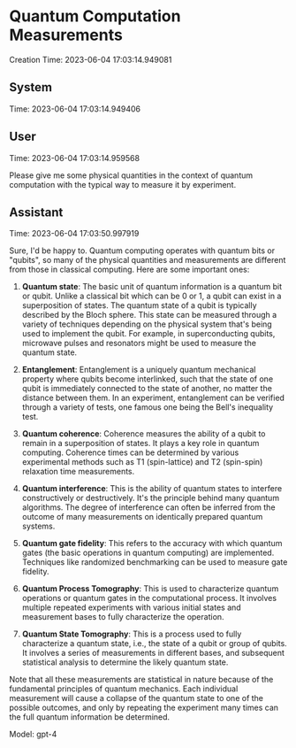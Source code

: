 # Quantum Computation Measurements

Creation Time: 2023-06-04 17:03:14.949081

## System

Time: 2023-06-04 17:03:14.949406



## User

Time: 2023-06-04 17:03:14.959568

Please give me some physical quantities in the context of quantum computation with the typical way to measure it by experiment.

## Assistant

Time: 2023-06-04 17:03:50.997919

Sure, I'd be happy to. Quantum computing operates with quantum bits or "qubits", so many of the physical quantities and measurements are different from those in classical computing. Here are some important ones:

1. **Quantum state**: The basic unit of quantum information is a quantum bit or qubit. Unlike a classical bit which can be 0 or 1, a qubit can exist in a superposition of states. The quantum state of a qubit is typically described by the Bloch sphere. This state can be measured through a variety of techniques depending on the physical system that's being used to implement the qubit. For example, in superconducting qubits, microwave pulses and resonators might be used to measure the quantum state.

2. **Entanglement**: Entanglement is a uniquely quantum mechanical property where qubits become interlinked, such that the state of one qubit is immediately connected to the state of another, no matter the distance between them. In an experiment, entanglement can be verified through a variety of tests, one famous one being the Bell's inequality test.

3. **Quantum coherence**: Coherence measures the ability of a qubit to remain in a superposition of states. It plays a key role in quantum computing. Coherence times can be determined by various experimental methods such as T1 (spin-lattice) and T2 (spin-spin) relaxation time measurements. 

4. **Quantum interference**: This is the ability of quantum states to interfere constructively or destructively. It's the principle behind many quantum algorithms. The degree of interference can often be inferred from the outcome of many measurements on identically prepared quantum systems.

5. **Quantum gate fidelity**: This refers to the accuracy with which quantum gates (the basic operations in quantum computing) are implemented. Techniques like randomized benchmarking can be used to measure gate fidelity.

6. **Quantum Process Tomography**: This is used to characterize quantum operations or quantum gates in the computational process. It involves multiple repeated experiments with various initial states and measurement bases to fully characterize the operation.

7. **Quantum State Tomography**: This is a process used to fully characterize a quantum state, i.e., the state of a qubit or group of qubits. It involves a series of measurements in different bases, and subsequent statistical analysis to determine the likely quantum state.

Note that all these measurements are statistical in nature because of the fundamental principles of quantum mechanics. Each individual measurement will cause a collapse of the quantum state to one of the possible outcomes, and only by repeating the experiment many times can the full quantum information be determined.


Model: gpt-4